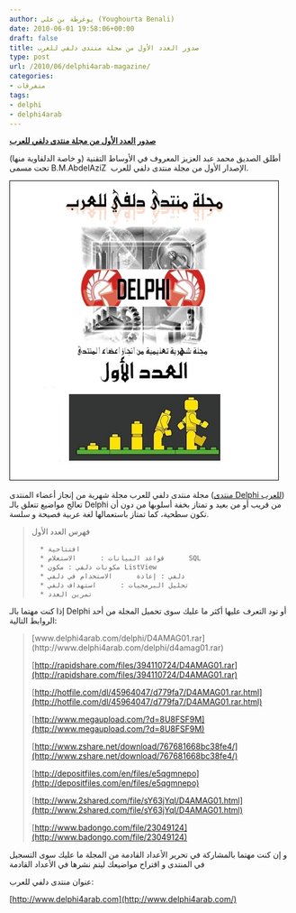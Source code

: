 ```yaml
---
author: يوغرطة بن علي (Youghourta Benali)
date: 2010-06-01 19:58:06+00:00
draft: false
title: صدور العدد الأول من مجلة منتدى دلفي للعرب
type: post
url: /2010/06/delphi4arab-magazine/
categories:
- متفرقات
tags:
- delphi
- delphi4arab
---
```


[**صدور العدد الأول من مجلة منتدى دلفي للعرب**](https://www.it-scoop.com/2010/06/delphi4arab-magazine/)


أطلق الصديق محمد عبد العزيز المعروف في الأوساط التقنية (و خاصة الدلفاوية منها) تحت مسمى B.M.AbdelAziZ  الإصدار الأول من مجلة منتدى دلفي للعرب.

[![](Delphi4arab.jpg)
](https://www.it-scoop.com/2010/06/delphi4arab-magazine/)

مجلة منتدى دلفي للعرب مجلة شهرية من إنجاز أعضاء المنتدى ([منتدى Delphi للعرب](http://www.delphi4arab.com/forum/)) تعالج مواضيع تتعلق بالـ Delphi من قريب أو من بعيد و تمتاز بخفة أسلوبها من دون أن تكون سطحية، كما تمتاز باستعمالها لغة عربية فصيحة و سلسة.


<blockquote>فهرس العدد الأول

> 
> 
	  * افتتاحية
	  * قواعد البيانات :      الاستعلام      SQL
	  * مكونات دلفي : مكون ListView
	  * دلفي : إعادة      الاستخدام في دلفي
	  * تحليل البرمجيات :      استهداف دلفي
	  * تمرين العدد

</blockquote>


إذا كنت مهتما بالـ Delphi أو تود التعرف عليها أكثر ما عليك سوى تحميل المجلة من أحد الروابط التالية:


<blockquote>[www.delphi4arab.com/delphi/D4AMAG01.rar](http://www.delphi4arab.com/delphi/d4amag01.rar)

[http://rapidshare.com/files/394110724/D4AMAG01.rar](http://rapidshare.com/files/394110724/D4AMAG01.rar)

[http://hotfile.com/dl/45964047/d779fa7/D4AMAG01.rar.html](http://hotfile.com/dl/45964047/d779fa7/D4AMAG01.rar.html)

[http://www.megaupload.com/?d=8U8FSF9M](http://www.megaupload.com/?d=8U8FSF9M)

[http://www.zshare.net/download/767681668bc38fe4/](http://www.zshare.net/download/767681668bc38fe4/)

[http://depositfiles.com/en/files/e5qgmnepo](http://depositfiles.com/en/files/e5qgmnepo)

[http://www.2shared.com/file/sY63jYqI/D4AMAG01.html](http://www.2shared.com/file/sY63jYqI/D4AMAG01.html)

[http://www.badongo.com/file/23049124](http://www.badongo.com/file/23049124)</blockquote>


و إن كنت مهتما بالمشاركة في تحرير الأعداد القادمة من المجلة ما عليك سوى التسجيل في المنتدى و اقتراح مواضيعك ليتم نشرها في الأعداد القادمة

عنوان منتدى دلفي للعرب:

[http://www.delphi4arab.com](http://www.delphi4arab.com/)
